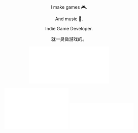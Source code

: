 <p align="center">
I make games 🎮.
</p>
<p align="center">
And music 🎵.
</p>
<p align="center">
Indie Game Developer.
</p>
<p align="center">
就一臭做游戏的。
</p>
 
<p align="center"><img src="/metrics.classic.svg" align="center" alt="Metrics" width="50%" /></p>
 
<p float="left" align="center">
<img src="/metrics.plugin.isocalendar.fullyear.svg" alt="Metrics" width="40%">
<img src="/metrics.plugin.activity.svg" alt="Metrics" width="40%">
</p>
